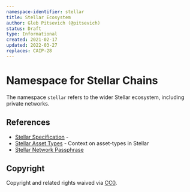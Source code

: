 ```yaml
---
namespace-identifier: stellar
title: Stellar Ecosystem 
author: Gleb Pitsevich (@pitsevich)
status: Draft
type: Informational
created: 2021-02-17
updated: 2022-03-27
replaces: CAIP-28
---
```


# Namespace for Stellar Chains

The namespace `stellar` refers to the wider Stellar ecosystem, including private
networks.

## References

- [Stellar Specification](https://developers.stellar.org/docs) - 
- [Stellar Asset Types](https://developers.stellar.org/docs/issuing-assets/) -
  Context on asset-types in Stellar
- [Stellar Network Passphrase](https://developers.stellar.org/docs/glossary/network-passphrase/) 

[Stellar Specification]: https://developers.stellar.org/docs 
[Stellar Asset Types]: https://developers.stellar.org/docs/issuing-assets/
[Stellar Network Passphrase]: https://developers.stellar.org/docs/glossary/network-passphrase/

[CAIP-2]: https://github.com/ChainAgnostic/CAIPs/blob/master/CAIPs/caip-2.md
[CAIP-10]: https://github.com/ChainAgnostic/CAIPs/blob/master/CAIPs/caip-10.md

## Copyright

Copyright and related rights waived via [CC0](https://creativecommons.org/publicdomain/zero/1.0/).
